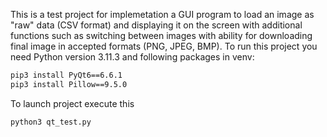 This is a test project for implemetation a GUI program to load an image as "raw" data (CSV format) and displaying it on the screen with additional functions such as switching between images with ability for downloading final image in accepted formats (PNG, JPEG, BMP).
To run this project you need Python version 3.11.3 and following packages in venv:
``` bash
pip3 install PyQt6==6.6.1
pip3 install Pillow==9.5.0
```
To launch project execute this 
``` bash
python3 qt_test.py
```
